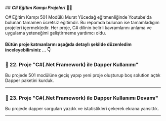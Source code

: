 ﻿﻿## ***C# Eğitim Kampı Projeleri*** 👩‍💻

C# Eğitim Kampı 501 Modülü Murat Yücedağ eğitmenliğinde Youtube'da bulunan tamamen ücretsiz eğitimdir. Bu repomda bulunan ise tamamladıgım projeleri içermektedir. Her proje, C# dilinin belirli kavramlarını anlama ve uygulama yeteneğimi geliştirmeme yardımcı oldu.

#### Bütün proje katmanlarını aşağıda detaylı şekilde düzenledim inceleyebilirsiniz ... 👇

### 📜 22. Proje "C#(.Net Framework) ile Dapper Kullanımı"
Bu projede 501 modülüne geçiş yapıp yeni proje oluşturup boş solution açtık Dapper paketini kurduk.
***

### 📜 23. Proje "C#(.Net Framework) ile Dapper Kullanımı Devamı"
Bu projede dapper sorguları yazdık ve istatistikleri çekerek ekrana yansıttık.
***